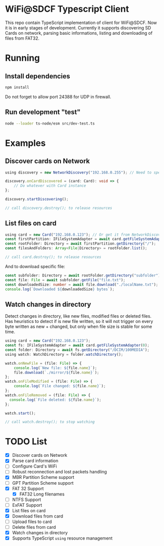 # WiFi@SDCF Typescript Client

This repo contain TypeScript implementation of client for WiFi@SDCF. Now it is in early stages of development. Currently it supports discovering SD Cards on network, parsing basic informations, listing and downloading of files from FAT32.

# Running

## Install dependencies
```bash
npm install
```

Do not forget to allow port 24388 for UDP in firewall.


## Run development "test"
```bash
node --loader ts-node/esm src/dev-test.ts
```

# Examples

## Discover cards on Network
```typescript
using discovery = new NetworkDiscovery("192.168.0.255"); // Need to specify broadcast address of your network

discovery.onCardDiscovered = (card: Card): void => {
	// Do whatever with Card instance
};

discovery.startDiscovering();

// call discovery.destroy(); to release resources
```

## List files on card
```typescript
using card = new Card("192.168.0.123"); // Or get it from NetworkDiscovery
const firstPartition: IFileSystemAdapter = await card.getFileSystemAdapter(0);
const rootFolder: Directory = await firstPartition.getDirectory("/");
const filesAndFolders: Array<File|Directory> = rootFolder.list();

// call card.destroy(); to release resources
```

And to download specific file:
```typescript
const subfolder: Directory = await rootFolder.getDirectory("subfolder");
const file: File = await subfolder.getFile("file.txt");
const downloadedSize: number = await file.download("./localName.txt");
console.log(`Downloaded ${downloadedSize} bytes`);
```

## Watch changes in directory
Detect changes in directory, like new files, modified files or deleted files. Has heuristics to detect if is new file written, so it will not trigger on every byte written as new + changed, but only when file size is stable for some time.
```typescript
using card = new Card("192.168.0.123");
const fs: IFileSystemAdapter = await card.getFileSystemAdapter(0);
const folder: Directory = await fs.getDirectory("/DCIM/100MEDIA");
using watch: WatchDirectory = folder.watchDirectory();

watch.onNewFile = (file: File) => {
    console.log(`New file: ${file.name}`);
    file.download(`./mirror/${file.name}`);
};
watch.onFileModified = (file: File) => {
    console.log(`File changed: ${file.name}`);
};
watch.onFileRemoved = (file: File) => {
  console.log(`File deleted: ${file.name}`);  
};

watch.start();

// call watch.destroy(); to stop watching
```


# TODO List

- [x] Discover cards on Network
- [x] Parse card information
- [ ] Configure Card's WiFi
- [ ] Robust reconnection and lost packets handling
- [x] MBR Partition Scheme support
- [ ] GPT Partition Scheme support
- [x] FAT 32 Support
  - [x] FAT32 Long filenames
- [ ] NTFS Support
- [ ] ExFAT Support
- [x] List files on card
- [x] Download files from card
- [ ] Upload files to card
- [ ] Delete files from card
- [x] Watch changes in directory
- [x] Supports TypeScript `using` resource management 
